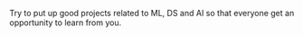 Try to put up good projects related to ML, DS and AI so that everyone get an opportunity to learn from you.
